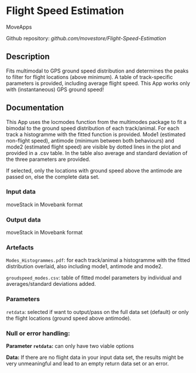 # Flight Speed Estimation

MoveApps

Github repository: *github.com/movestore/Flight-Speed-Estimation*

## Description
Fits multimodal to GPS ground speed distribution and determines the peaks to filter for flight locations (above minimum). A table of track-specific parameters is provided, including average flight speed. This App works only with (instantaneous) GPS ground speed!

## Documentation
This App uses the locmodes function from the multimodes package to fit a bimodal to the ground speed distribution of each track/animal. For each track a histogramme with the fitted function is provided. Mode1 (estimated non-flight speed), antimode (minimum between both behaviours) and mode2 (estimated flight speed) are visible by dotted lines in the plot and provided in a .csv table. In the table also average and standard deviation of the three parameters are provided.

If selected, only the locations with ground speed above the antimode are passed on, else the complete data set.

### Input data
moveStack in Movebank format

### Output data
moveStack in Movebank format

### Artefacts
`Modes_Histogrammes.pdf`: for each track/animal a histogramme with the fitted distribution overlaid, also including mode1, antimode and mode2.

`groudspeed_modes.csv`: table of fitted model parameters by individual and averages/standard deviations added.

### Parameters 
`retdata`: selected if want to output/pass on the full data set (default) or only the flight locations (ground speed above antimode).

### Null or error handling:
**Parameter `retdata`:** can only have two viable options

**Data:** If there are no flight data in your input data set, the results might be very unmeaningful and lead to an empty return data set or an error.


